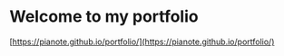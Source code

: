 # Welcome to my portfolio

[https://pianote.github.io/portfolio/](https://pianote.github.io/portfolio/)